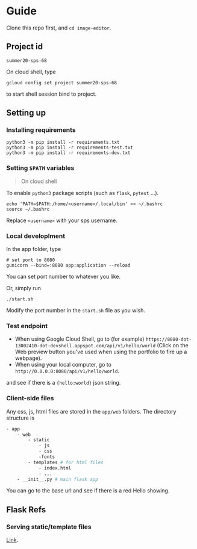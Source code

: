 # Guide
Clone this repo first, and `cd image-editor`.

## Project id

```
summer20-sps-68
```
On cloud shell, type
```
gcloud config set project summer20-sps-68
```
to start shell session bind to project.

## Setting up
### Installing requirements
```
python3 -m pip install -r requirements.txt
python3 -m pip install -r requirements-test.txt
python3 -m pip install -r requirements-dev.txt
```

### Setting `$PATH` variables
> On cloud shell

To enable `python3` package scripts (such as `flask`, `pytest` ...).
```
echo 'PATH=$PATH:/home/<username>/.local/bin' >> ~/.bashrc 
source ~/.bashrc
```
Replace `<username>` with your sps username.

### Local developlment
In the app folder, type
```
# set port to 8080
gunicorn --bind=:8080 app:application --reload
```
You can set port number to whatever you like.
   
Or, simply run
```
./start.sh
```
Modify the port number in the `start.sh` file as you wish.

### Test endpoint
- When using Google Cloud Shell, go to (for example) `https://8080-dot-13002410-dot-devshell.appspot.com/api/v1/hello/world` (Click on the Web preview button you've used when using the portfolio to fire up a webpage). 
- When using your local computer, go to `http://0.0.0.0:8080/api/v1/hello/world`.

and see if there is a `{hello:world}` json string.

### Client-side files
Any css, js, html files are stored in the `app/web` folders. The directory structure is
```bash
- app
    - web
        - static
            - js
            - css
            -fonts
        - templates # for html files
            - index.html
            - ...
    - __init__.py # main flask app
```
You can go to the base url and see if there is a red Hello showing.
## Flask Refs

### Serving static/template files
[Link](https://stackoverflow.com/questions/20646822/how-to-serve-static-files-in-flask).

